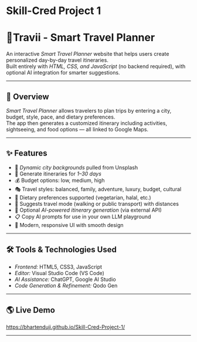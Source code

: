 # Skill-Cred Project 1
# 🧳Travii - Smart Travel Planner

An interactive *Smart Travel Planner* website that helps users create personalized day-by-day travel itineraries.  
Built entirely with *HTML, CSS, and JavaScript* (no backend required), with optional AI integration for smarter suggestions.  

---

## 📖 Overview
*Smart Travel Planner* allows travelers to plan trips by entering a city, budget, style, pace, and dietary preferences.  
The app then generates a customized itinerary including activities, sightseeing, and food options — all linked to Google Maps.  

---

## ✨ Features
- 🌆 *Dynamic city backgrounds* pulled from Unsplash  
- 📅 Generate itineraries for *1–30 days*  
- 💰 Budget options: low, medium, high  
- 🎭 Travel styles: balanced, family, adventure, luxury, budget, cultural  
- 🥗 Dietary preferences supported (vegetarian, halal, etc.)  
- 🚶 Suggests travel mode (walking or public transport) with distances  
- 🤖 Optional *AI-powered itinerary generation* (via external API)  
- 📋 Copy AI prompts for use in your own LLM playground  
- 🎨 Modern, responsive UI with smooth design  

---

## 🛠 Tools & Technologies Used
- *Frontend:* HTML5, CSS3, JavaScript  
- *Editor:* Visual Studio Code (VS Code)  
- *AI Assistance:* ChatGPT, Google AI Studio  
- *Code Generation & Refinement:* Qodo Gen  

---

## 🌎 Live Demo
https://bhartenduji.github.io/Skill-Cred-Project-1/

_ _ _
